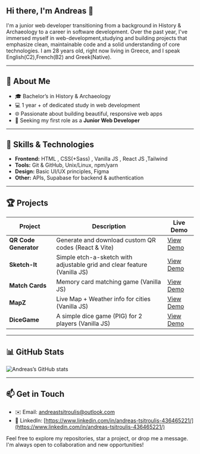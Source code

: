 ## Hi there, I'm Andreas 👋

I'm a junior web developer transitioning from a background in History & Archaeology to a career in software development. Over the past year, I've immersed myself in web-development,studying and building projects that emphasize clean, maintainable code and a solid understanding of core technologies.
I am 28 years old, right now living in Greece, and I speak English(C2),French(B2) and Greek(Native).

---

## 🚀 About Me

* 🎓 Bachelor’s in History & Archaeology
* 💻 1 year + of dedicated study in web development
* 🌐 Passionate about building beautiful, responsive web apps
* 🚀 Seeking my first role as a **Junior Web Developer**

---

## 🔧 Skills & Technologies

* **Frontend:** HTML , CSS(+Sass) , Vanilla JS , React JS ,Tailwind 
* **Tools:** Git & GitHub, Unix/Linux, npm/yarn 
* **Design:** Basic UI/UX principles, Figma
* **Other:** APIs, Supabase for backend & authentication

---

## 🏆 Projects

| Project               | Description                                                                            | Live Demo                                                |
| --------------------- | -------------------------------------------------------------------------------------- | -------------------------------------------------------- |
| **QR Code Generator** | Generate and download custom QR codes (React & Vite)                                   | [View Demo](https://andrtsit.github.io/QrCodeGenerator/) |
| **Sketch-It**         | Simple etch-a-sketch with adjustable grid and clear feature (Vanilla JS)               | [View Demo](https://andrtsit.github.io/Sketch-It/)       |
| **Match Cards**       | Memory card matching game  (Vanilla JS)                                                | [View Demo](https://andrtsit.github.io/Match-cards/)     |
| **MapZ**              | Live Map + Weather info for cities (Vanilla JS)                                        | [View Demo](https://andrtsit.github.io/MapZ/)            |
| **DiceGame**          | A simple dice game (PIG) for 2 players (Vanilla JS)                                    | [View Demo](https://andrtsit.github.io/DiceGame/)        |

---

## 📊 GitHub Stats

![Andreas’s GitHub stats](https://github-readme-stats.vercel.app/api?username=Andrtsit\&show_icons=true\&theme=radical)

---

## 📫 Get in Touch

* ✉️  Email: [andreastsitroulis@outlook.com](mailto:andreastsitroulis@outlook.com)
* 🔗  LinkedIn: [https://www.linkedin.com/in/andreas-tsitroulis-436465221/](https://www.linkedin.com/in/andreas-tsitroulis-436465221/)


Feel free to explore my repositories, star a project, or drop me a message. I'm always open to collaboration and new opportunities!
